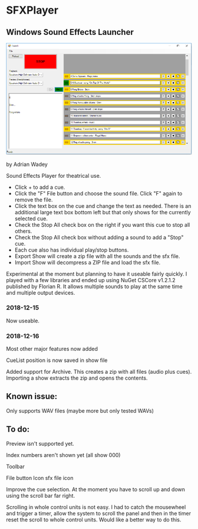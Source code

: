 # SFXPlayer
## Windows Sound Effects Launcher ##

![Screenshot](SFXPlayer/SFXPlayer/SFXPlayer.PNG)

by Adrian Wadey

Sound Effects Player for theatrical use.

*    Click + to add a cue.
*    Click the "F" File button and choose the sound file. Click "F" again to remove the file.
*    Click the text box on the cue and change the text as needed. There is an
additional large text box bottom left but that only shows for the currently 
selected cue.
*    Check the Stop All check box on the right if you want this cue to stop all others.
*    Check the Stop All check box without adding a sound to add a "Stop" cue.
*    Each cue also has individual play/stop buttons.
*    Export Show will create a zip file with all the sounds and the sfx file.
*    Import Show will decompress a ZIP file and load the sfx file.




Experimental at the moment but planning to have it useable fairly quickly. I 
played with a few libraries and ended up using NuGet CSCore v1.2.1.2 published 
by Florian R. It allows multiple sounds to play at the same time and multiple 
output devices.

### 2018-12-15
Now useable.

### 2018-12-16
Most other major features now added

CueList position is now saved in show file

Added support for Archive. This creates a zip with all files (audio plus cues). Importing 
a show extracts the zip and opens the contents.

## Known issue:
Only supports WAV files (maybe more but only tested WAVs)

## To do:
Preview isn't supported yet.

Index numbers aren't shown yet (all show 000)

Toolbar

File button Icon
sfx file icon

Improve the cue selection. At the moment you have to scroll up and down using the scroll bar far right.

Scrolling in whole control units is not easy. I had to catch the mousewheel and trigger a timer, 
allow the system to scroll the panel and then in the timer reset the scroll to whole control units. Would 
like a better way to do this.

